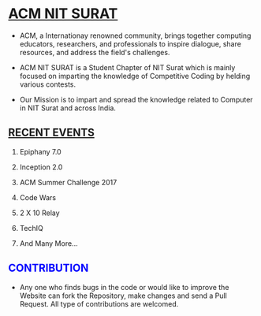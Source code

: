 <h1><a href="https://nitsurat.acm.org/index.html" style="text-align:center" target="_blank">ACM NIT SURAT</a></h1>

-  ACM, a Internationay renowned community, brings together computing educators, researchers, and professionals to inspire dialogue, share resources, and address the field's challenges.


- ACM NIT SURAT is a Student Chapter of NIT Surat which is mainly focused on imparting the knowledge of Competitive Coding by helding various contests.

- Our Mission is to impart and spread the knowledge related to Computer in NIT Surat and across India.

## [RECENT EVENTS](https://nitsurat.acm.org/events.html)

1. Epiphany 7.0

2. Inception 2.0

3. ACM Summer Challenge 2017

4. Code Wars

5. 2 X 10 Relay

6. TechIQ

7. And Many More...

<h2 style="color:blue">CONTRIBUTION</h2>

- Any one who finds bugs in the code or would like to improve the Website can fork the Repository, make changes and send a Pull Request. All type of contributions are welcomed.






